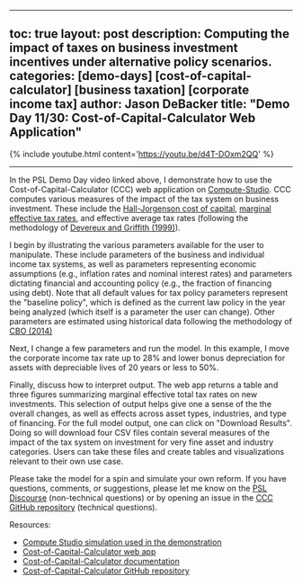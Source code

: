 ---
 toc: true
 layout: post
 description: Computing the impact of taxes on business investment incentives under alternative policy scenarios.
 categories: [demo-days] [cost-of-capital-calculator] [business taxation] [corporate income tax]
 author: Jason DeBacker
 title: "Demo Day 11/30: Cost-of-Capital-Calculator Web Application"
 ---

 {% include youtube.html content='https://youtu.be/d4T-DOxm2QQ' %}

 ------

In the PSL Demo Day video linked above, I demonstrate how to use the Cost-of-Capital-Calculator (CCC) web application on [Compute-Studio](https://compute.studio).  CCC computes various measures of the impact of the tax system on business investment.  These include the [Hall-Jorgenson cost of capital](http://piketty.pse.ens.fr/files/HallJorgenson67.pdf), [marginal effective tax rates](http://webarchive.urban.org/UploadedPDF/1000538.pdf), and effective average tax rates (following the methodology of [Devereux and Griffith (1999)](https://www.ifs.org.uk/wps/wp9816.pdf)).

I begin by illustrating the various parameters available for the user to manipulate.  These include parameters of the business and individual income tax systems, as well as parameters representing economic assumptions (e.g., inflation rates and nominal interest rates) and parameters dictating financial and accounting policy (e.g., the fraction of financing using debt).  Note that all default values for tax policy parameters represent the "baseline policy", which is defined as the current law policy in the year being analyzed (which itself is a parameter the user can change).  Other parameters are estimated using historical data following the methodology of [CBO (2014)](https://www.cbo.gov/sites/default/files/113th-congress-2013-2014/reports/49817-taxingcapitalincome0.pdf)

Next, I change a few parameters and run the model.  In this example, I move the corporate income tax rate up to 28% and lower bonus depreciation for assets with depreciable lives of 20 years or less to 50%.

Finally, discuss how to interpret output.  The web app returns a table and three figures summarizing marginal effective total tax rates on new investments.  This selection of output helps give one a sense of the the overall changes, as well as effects across asset types, industries, and type of financing.  For the full model output, one can click on "Download Results".  Doing so will download four CSV files contain several measures of the impact of the tax system on investment for very fine asset and industry categories.  Users can take these files and create tables and visualizations relevant to their own use case.

Please take the model for a spin and simulate your own reform.  If you have questions, comments, or suggestions, please let me know on the [PSL Discourse](http://discourse.pslmodels.org) (non-technical questions) or by opening an issue in the [CCC GitHub repository](https://github.com/PSLmodels/Cost-of-Capital-Calculator/issues) (technical questions).

Resources:
* [Compute Studio simulation used in the demonstration](https://compute.studio/PSLmodels/Cost-of-Capital-Calculator/104/)
* [Cost-of-Capital-Calculator web app](https://compute.studio/PSLmodels/Cost-of-Capital-Calculator/)
* [Cost-of-Capital-Calculator documentation](https://pslmodels.github.io/Cost-of-Capital-Calculator/content/intro.html)
* [Cost-of-Capital-Calculator GitHub repository](https://github.com/PSLmodels/Cost-of-Capital-Calculator/)

